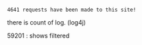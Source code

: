 `4641 requests have been made to this site! `

there is count of log. (log4j)

59201 : shows filtered